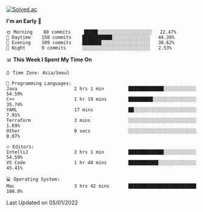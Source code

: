 [![Solved.ac](http://mazassumnida.wtf/api/v2/generate_badge?boj=kuckjwi)](https://solved.ac/kuckjwi)
<!--START_SECTION:waka-->
**I'm an Early 🐤** 

```text
🌞 Morning    80 commits     █████░░░░░░░░░░░░░░░░░░░░   22.47% 
🌆 Daytime    158 commits    ███████████░░░░░░░░░░░░░░   44.38% 
🌃 Evening    109 commits    ███████░░░░░░░░░░░░░░░░░░   30.62% 
🌙 Night      9 commits      ░░░░░░░░░░░░░░░░░░░░░░░░░   2.53%

```


📊 **This Week I Spent My Time On** 

```text
⌚︎ Time Zone: Asia/Seoul

💬 Programming Languages: 
Java                     2 hrs 1 min         █████████████░░░░░░░░░░░░   54.59% 
C++                      1 hr 19 mins        █████████░░░░░░░░░░░░░░░░   35.74% 
YAML                     17 mins             ██░░░░░░░░░░░░░░░░░░░░░░░   7.91% 
Terraform                3 mins              ░░░░░░░░░░░░░░░░░░░░░░░░░   1.69% 
Other                    0 secs              ░░░░░░░░░░░░░░░░░░░░░░░░░   0.07%

🔥 Editors: 
IntelliJ                 2 hrs 1 min         █████████████░░░░░░░░░░░░   54.59% 
VS Code                  1 hr 40 mins        ███████████░░░░░░░░░░░░░░   45.41%

💻 Operating System: 
Mac                      3 hrs 42 mins       █████████████████████████   100.0%

```


 Last Updated on 05/01/2022
<!--END_SECTION:waka-->

